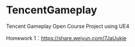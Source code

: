 # TencentGameplay
Tencent Gameplay Open Course Project using UE4

Homework 1：https://share.weiyun.com/7JaUukje

